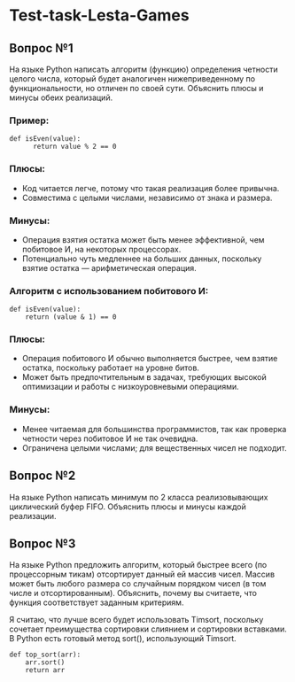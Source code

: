 # Test-task-Lesta-Games

## Вопрос №1
На языке Python написать алгоритм (функцию) определения четности целого числа, который будет аналогичен нижеприведенному по функциональности, но отличен по своей сути. Объяснить плюсы и минусы обеих реализаций. 

### Пример: 
```
def isEven(value):
      return value % 2 == 0
```

### Плюсы:
- Код читается легче, потому что такая реализация более привычна.
- Совместима с целыми числами, независимо от знака и размера.

### Минусы:
- Операция взятия остатка может быть менее эффективной, чем побитовое И, на некоторых процессорах.
- Потенциально чуть медленнее на больших данных, поскольку взятие остатка — арифметическая операция.
    
### Алгоритм с использованием побитового И:
```
def isEven(value):
    return (value & 1) == 0
```
### Плюсы:
- Операция побитового И обычно выполняется быстрее, чем взятие остатка, поскольку работает на уровне битов.
- Может быть предпочтительным в задачах, требующих высокой оптимизации и работы с низкоуровневыми операциями.

### Минусы:
- Менее читаемая для большинства программистов, так как проверка четности через побитовое И не так очевидна.
- Ограничена целыми числами; для вещественных чисел не подходит.

## Вопрос №2
На языке Python написать минимум по 2 класса реализовывающих циклический буфер FIFO. Объяснить плюсы и минусы каждой реализации.

## Вопрос №3
На языке Python предложить алгоритм, который быстрее всего (по процессорным тикам) отсортирует данный ей массив чисел. Массив может быть любого размера со случайным порядком чисел (в том числе и отсортированным). Объяснить, почему вы считаете, что функция соответствует заданным критериям.

Я считаю, что лучше всего будет использовать Timsort, поскольку сочетает преимущества сортировки слиянием и сортировки вставками. В Python есть готовый метод sort(), использующий Timsort.
```
def top_sort(arr):
    arr.sort()
    return arr
```
